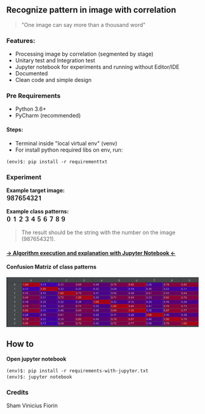 ## Recognize pattern in image with correlation

> "One image can say more than a thousand word"

### Features:

- Processing image by correlation (segmented by stage)
- Unitary test and Integration test
- Jupyter notebook for experiments and running without Editor/IDE
- Documented
- Clean code and simple design

### Pre Requirements

- Python 3.6+
- PyCharm (recommended)

#### Steps:
- Terminal inside "local virtual env" (venv)
- For install python required libs on env, run:
```commandline
(env)$: pip install -r requirementtxt
```

### Experiment

__Example target image:__    
![alt-text][3]

__Example class patterns:__  
![alt-text](https://github.com/skatesham/image-recognization-by-correlation-python/blob/39bb4755ee62633a5ea72b26e8e91ac0cb0ab599/resources/img/numbers/0.png?raw=true) ![alt-text](https://github.com/skatesham/image-recognization-by-correlation-python/blob/39bb4755ee62633a5ea72b26e8e91ac0cb0ab599/resources/img/numbers/1.png?raw=true) ![alt-text](https://github.com/skatesham/image-recognization-by-correlation-python/blob/39bb4755ee62633a5ea72b26e8e91ac0cb0ab599/resources/img/numbers/2.png?raw=true) ![alt-text](https://github.com/skatesham/image-recognization-by-correlation-python/blob/39bb4755ee62633a5ea72b26e8e91ac0cb0ab599/resources/img/numbers/3.png?raw=true) ![alt-text](https://github.com/skatesham/image-recognization-by-correlation-python/blob/39bb4755ee62633a5ea72b26e8e91ac0cb0ab599/resources/img/numbers/4.png?raw=true) ![alt-text](https://github.com/skatesham/image-recognization-by-correlation-python/blob/39bb4755ee62633a5ea72b26e8e91ac0cb0ab599/resources/img/numbers/5.png?raw=true) ![alt-text](https://github.com/skatesham/image-recognization-by-correlation-python/blob/39bb4755ee62633a5ea72b26e8e91ac0cb0ab599/resources/img/numbers/6.png?raw=true) ![alt-text](https://github.com/skatesham/image-recognization-by-correlation-python/blob/39bb4755ee62633a5ea72b26e8e91ac0cb0ab599/resources/img/numbers/7.png?raw=true) ![alt-text](https://github.com/skatesham/image-recognization-by-correlation-python/blob/39bb4755ee62633a5ea72b26e8e91ac0cb0ab599/resources/img/numbers/8.png?raw=true) ![alt-text](https://github.com/skatesham/image-recognization-by-correlation-python/blob/39bb4755ee62633a5ea72b26e8e91ac0cb0ab599/resources/img/numbers/9.png?raw=true) 

> The result should be the string with the number on the image (987654321).

#### [-> Algorithm execution and explanation with Jupyter Notebook <-][1]

#### Confusion Matriz of class patterns
![alt-text][2]

## How to

__Open jupyter notebook__
```commandline
(env)$: pip install -r requirements-with-jupyter.txt
(env)$: jupyter notebook
```

### Credits
Sham Vinicius Fiorin


[1]: https://github.com/skatesham/image-recognization-by-correlation-python/blob/main/correlation_algorithym_explation.ipynb
[2]: https://github.com/skatesham/image-recognization-by-correlation-python/blob/main/resources/matriz_correlation-1.png?raw=true
[3]: https://github.com/skatesham/image-recognization-by-correlation-python/blob/39bb4755ee62633a5ea72b26e8e91ac0cb0ab599/resources/img/numbers/all_numbers.png?raw=true
